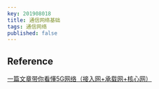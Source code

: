 ```yaml
---
key: 201908018
title: 通信网络基础
tags: 通信网络
published: false
---
```



## Reference

[一篇文章带你看懂5G网络（接入网+承载网+核心网）](http://www.sohu.com/a/284291309_257861)